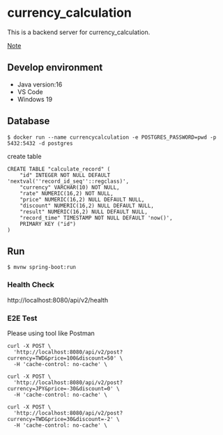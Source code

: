 # currency_calculation

This is a backend server for currency_calculation.

[Note](https://hackmd.io/@bRHJttRVQ5mW1RuEFVlpoA/Sy-5TJRHO)

## Develop environment
- Java version:16
- VS Code
- Windows 19

## Database
```bash=
$ docker run --name currencycalculation -e POSTGRES_PASSWORD=pwd -p 5432:5432 -d postgres
```
create table
```sql=
CREATE TABLE "calculate_record" (
	"id" INTEGER NOT NULL DEFAULT 'nextval(''record_id_seq''::regclass)',
	"currency" VARCHAR(10) NOT NULL,
	"rate" NUMERIC(16,2) NOT NULL,
	"price" NUMERIC(16,2) NULL DEFAULT NULL,
	"discount" NUMERIC(16,2) NULL DEFAULT NULL,
	"result" NUMERIC(16,2) NULL DEFAULT NULL,
	"record_time" TIMESTAMP NOT NULL DEFAULT 'now()',
	PRIMARY KEY ("id")
)
```

## Run 
```bash= 
$ mvnw spring-boot:run
```
### Health Check
http://localhost:8080/api/v2/health
### E2E Test
Please using tool like Postman
```cUrl=
curl -X POST \
  'http://localhost:8080/api/v2/post?currency=TWD&price=100&discount=50' \
  -H 'cache-control: no-cache' \

curl -X POST \
  'http://localhost:8080/api/v2/post?currency=JPY&price=-30&discount=0' \
  -H 'cache-control: no-cache' \

curl -X POST \
  'http://localhost:8080/api/v2/post?currency=TWD&price=30&discount=-2' \
  -H 'cache-control: no-cache' \
```
